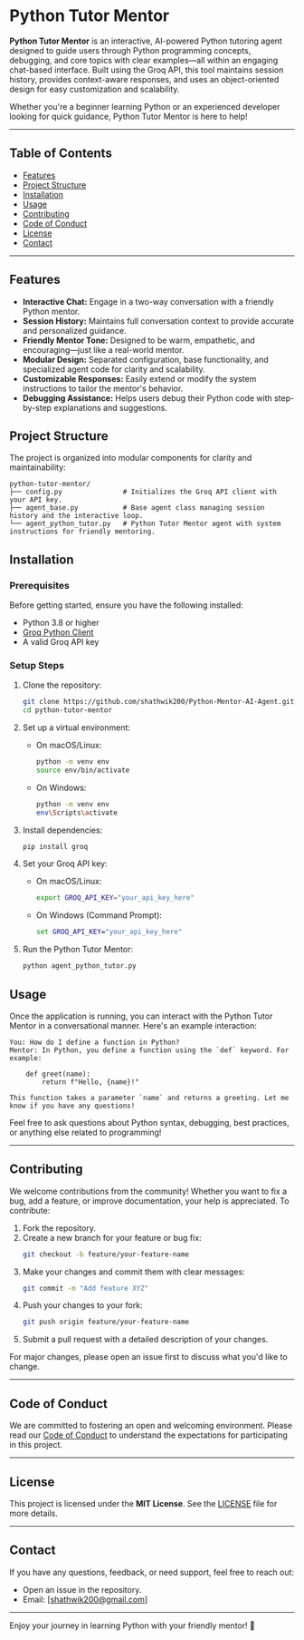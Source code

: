 # Python Tutor Mentor

**Python Tutor Mentor** is an interactive, AI-powered Python tutoring agent designed to guide users through Python programming concepts, debugging, and core topics with clear examples—all within an engaging chat-based interface. Built using the Groq API, this tool maintains session history, provides context-aware responses, and uses an object-oriented design for easy customization and scalability.

Whether you're a beginner learning Python or an experienced developer looking for quick guidance, Python Tutor Mentor is here to help!

---

## Table of Contents

- [Features](#features)
- [Project Structure](#project-structure)
- [Installation](#installation)
- [Usage](#usage)
- [Contributing](#contributing)
- [Code of Conduct](#code-of-conduct)
- [License](#license)
- [Contact](#contact)

---

## Features

- **Interactive Chat:** Engage in a two-way conversation with a friendly Python mentor.
- **Session History:** Maintains full conversation context to provide accurate and personalized guidance.
- **Friendly Mentor Tone:** Designed to be warm, empathetic, and encouraging—just like a real-world mentor.
- **Modular Design:** Separated configuration, base functionality, and specialized agent code for clarity and scalability.
- **Customizable Responses:** Easily extend or modify the system instructions to tailor the mentor's behavior.
- **Debugging Assistance:** Helps users debug their Python code with step-by-step explanations and suggestions.


## Project Structure

The project is organized into modular components for clarity and maintainability:

```
python-tutor-mentor/
├── config.py               # Initializes the Groq API client with your API key.
├── agent_base.py           # Base agent class managing session history and the interactive loop.
└── agent_python_tutor.py   # Python Tutor Mentor agent with system instructions for friendly mentoring.
```


## Installation

### Prerequisites

Before getting started, ensure you have the following installed:

- Python 3.8 or higher
- [Groq Python Client](https://pypi.org/project/groq/)
- A valid Groq API key

### Setup Steps

1. Clone the repository:
   ```bash
   git clone https://github.com/shathwik200/Python-Mentor-AI-Agent.git
   cd python-tutor-mentor
   ```

2. Set up a virtual environment:
   - On macOS/Linux:
     ```bash
     python -m venv env
     source env/bin/activate
     ```
   - On Windows:
     ```bash
     python -m venv env
     env\Scripts\activate
     ```

3. Install dependencies:
   ```bash
   pip install groq
   ```

4. Set your Groq API key:
   - On macOS/Linux:
     ```bash
     export GROQ_API_KEY="your_api_key_here"
     ```
   - On Windows (Command Prompt):
     ```cmd
     set GROQ_API_KEY="your_api_key_here"
     ```

5. Run the Python Tutor Mentor:
   ```bash
   python agent_python_tutor.py
   ```


## Usage

Once the application is running, you can interact with the Python Tutor Mentor in a conversational manner. Here's an example interaction:

```plaintext
You: How do I define a function in Python?
Mentor: In Python, you define a function using the `def` keyword. For example:

    def greet(name):
        return f"Hello, {name}!"

This function takes a parameter `name` and returns a greeting. Let me know if you have any questions!
```

Feel free to ask questions about Python syntax, debugging, best practices, or anything else related to programming!

---

## Contributing

We welcome contributions from the community! Whether you want to fix a bug, add a feature, or improve documentation, your help is appreciated. To contribute:

1. Fork the repository.
2. Create a new branch for your feature or bug fix:
   ```bash
   git checkout -b feature/your-feature-name
   ```
3. Make your changes and commit them with clear messages:
   ```bash
   git commit -m "Add feature XYZ"
   ```
4. Push your changes to your fork:
   ```bash
   git push origin feature/your-feature-name
   ```
5. Submit a pull request with a detailed description of your changes.

For major changes, please open an issue first to discuss what you'd like to change.

---

## Code of Conduct

We are committed to fostering an open and welcoming environment. Please read our [Code of Conduct](CODE_OF_CONDUCT.md) to understand the expectations for participating in this project.

---

## License

This project is licensed under the **MIT License**. See the [LICENSE](LICENSE) file for more details.

---

## Contact

If you have any questions, feedback, or need support, feel free to reach out:

- Open an issue in the repository.
- Email: [shathwik200@gmail.com]

---

Enjoy your journey in learning Python with your friendly mentor! 🚀
